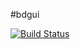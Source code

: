 #bdgui

[![Build Status](https://travis-ci.com/circl0/bdgui.svg?token=qMXgCniH4FekUTrRxT5c&branch=master)](https://travis-ci.com/circl0/bdgui)